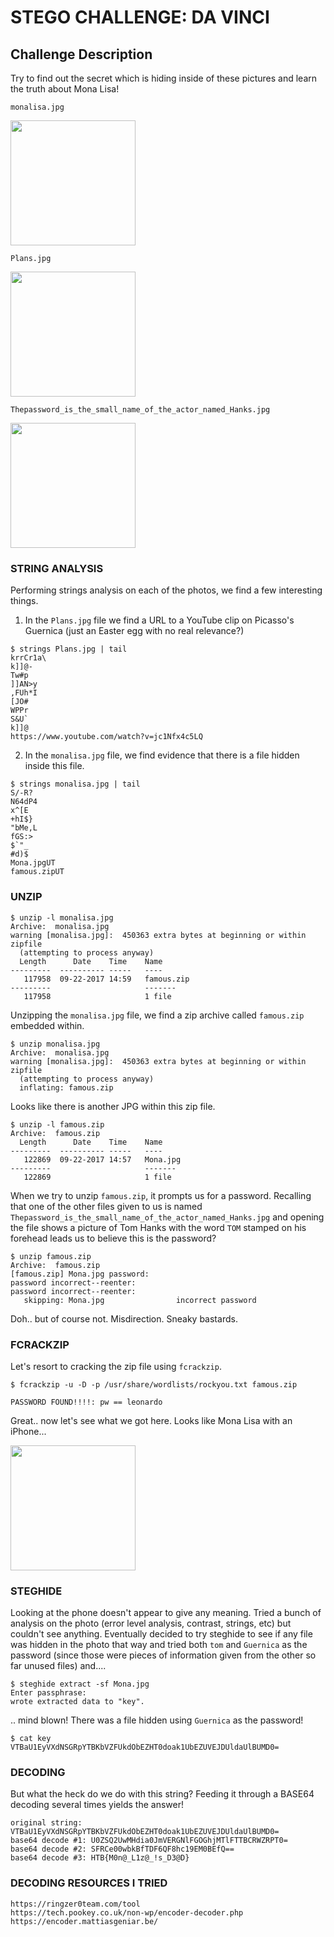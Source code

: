 # STEGO CHALLENGE: DA VINCI

## Challenge Description
Try to find out the secret which is hiding inside of these pictures and learn
the truth about Mona Lisa!

```
monalisa.jpg
```
<img src="https://github.com/fortyfunbobby/security-projects/blob/master/hackthebox/stego/davinci/monalisa.jpg" width=200px/>

```
Plans.jpg
```
<img src="https://github.com/fortyfunbobby/security-projects/blob/master/hackthebox/stego/davinci/Plans.jpg" width=200px/>

```
Thepassword_is_the_small_name_of_the_actor_named_Hanks.jpg
```
<img src="https://github.com/fortyfunbobby/security-projects/blob/master/hackthebox/stego/davinci/Thepassword_is_the_small_name_of_the_actor_named_Hanks.jpg" width=200px;/>


### STRING ANALYSIS

Performing strings analysis on each of the photos, we find a few interesting
things.

1. In the `Plans.jpg` file we find a URL to a YouTube clip on Picasso's
Guernica (just an Easter egg with no real relevance?)

```
$ strings Plans.jpg | tail
krrCr1a\
k]]@-
Tw#p
]]AN>y
,FUh*I
[JO#
WPPr
S&U`
k]]@
https://www.youtube.com/watch?v=jc1Nfx4c5LQ
```

2. In the `monalisa.jpg` file, we find evidence that there is a file hidden
inside this file.

```
$ strings monalisa.jpg | tail
S/-R?
N64dP4
x^[E
+hI$}
"bMe,L
fGS:>
$`"_
#d)$
Mona.jpgUT
famous.zipUT
```

### UNZIP

```
$ unzip -l monalisa.jpg 
Archive:  monalisa.jpg
warning [monalisa.jpg]:  450363 extra bytes at beginning or within zipfile
  (attempting to process anyway)
  Length      Date    Time    Name
---------  ---------- -----   ----
   117958  09-22-2017 14:59   famous.zip
---------                     -------
   117958                     1 file
```

Unzipping the `monalisa.jpg` file, we find a zip archive called `famous.zip`
embedded within.

```
$ unzip monalisa.jpg 
Archive:  monalisa.jpg
warning [monalisa.jpg]:  450363 extra bytes at beginning or within zipfile
  (attempting to process anyway)
  inflating: famous.zip           
```

Looks like there is another JPG within this zip file.

```
$ unzip -l famous.zip 
Archive:  famous.zip
  Length      Date    Time    Name
---------  ---------- -----   ----
   122869  09-22-2017 14:57   Mona.jpg
---------                     -------
   122869                     1 file
```

When we try to unzip `famous.zip`, it prompts us for a password. Recalling that
one of the other files given to us is named `Thepassword_is_the_small_name_of_the_actor_named_Hanks.jpg` and opening the file shows a picture of Tom Hanks with
the word `TOM` stamped on his forehead leads us to believe this is the password?

```
$ unzip famous.zip 
Archive:  famous.zip
[famous.zip] Mona.jpg password: 
password incorrect--reenter: 
password incorrect--reenter: 
   skipping: Mona.jpg                incorrect password
```

Doh.. but of course not. Misdirection. Sneaky bastards.

### FCRACKZIP

Let's resort to cracking the zip file using `fcrackzip`.


```
$ fcrackzip -u -D -p /usr/share/wordlists/rockyou.txt famous.zip 

PASSWORD FOUND!!!!: pw == leonardo
```

Great.. now let's see what we got here. Looks like Mona Lisa with an iPhone...

<img src="https://github.com/fortyfunbobby/security-projects/blob/master/hackthebox/stego/davinci/Mona.jpg" width=200px/>


### STEGHIDE

Looking at the phone doesn't appear to give any meaning. Tried a bunch of
analysis on the photo (error level analysis, contrast, strings, etc) but
couldn't see anything. Eventually decided to try steghide to see if any file
was hidden in the photo that way and tried both `tom` and `Guernica` as the
password (since those were pieces of information given from the other so far
unused files) and....

```
$ steghide extract -sf Mona.jpg 
Enter passphrase: 
wrote extracted data to "key".
```

.. mind blown! There was a file hidden using `Guernica` as the password!

```
$ cat key 
VTBaU1EyVXdNSGRpYTBKbVZFUkdObEZHT0doak1UbEZUVEJDUldaUlBUMD0=
```

### DECODING

But what the heck do we do with this string? Feeding it through a BASE64
decoding several times yields the answer!

```
original string:  VTBaU1EyVXdNSGRpYTBKbVZFUkdObEZHT0doak1UbEZUVEJDUldaUlBUMD0=
base64 decode #1: U0ZSQ2UwMHdia0JmVERGNlFGOGhjMTlFTTBCRWZRPT0=
base64 decode #2: SFRCe00wbkBfTDF6QF8hc19EM0BEfQ==
base64 decode #3: HTB{M0n@_L1z@_!s_D3@D}
```

### DECODING RESOURCES I TRIED

```
https://ringzer0team.com/tool
https://tech.pookey.co.uk/non-wp/encoder-decoder.php
https://encoder.mattiasgeniar.be/
```
